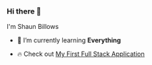 ### Hi there 👋

I'm Shaun Billows

* 🌱 I’m currently learning **Everything**

* 🔥 Check out [My First Full Stack Application](https://trade-war-z.netlify.app/)

<!-- 
### Hi there, I'm Shaun 👋

**ShaunBillows/ShaunBillows** is a ✨ _special_ ✨ repository because its `README.md` (this file) appears on your GitHub profile.

Here are some ideas to get you started:

- 🔭 I’m currently working on ...
- 🌱 I’m currently learning ...
- 👯 I’m looking to collaborate on ...
- 🤔 I’m looking for help with ...
- 💬 Ask me about ...
- 📫 How to reach me: ...
- 😄 Pronouns: ...
- ⚡ Fun fact: ...
-->
